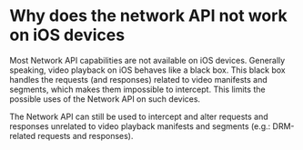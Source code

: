 # Why does the network API not work on iOS devices

Most Network API capabilities are not available on iOS devices. Generally speaking, video playback on iOS behaves like a black box. This black box handles the requests (and responses) related to video manifests and segments, which makes them impossible to intercept. This limits the possible uses of the Network API on such devices.

The Network API can still be used to intercept and alter requests and responses unrelated to video playback manifests and segments (e.g.: DRM-related requests and responses).